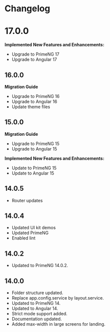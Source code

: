 # Changelog

# 17.0.0

**Implemented New Features and Enhancements:**

- Upgrade to PrimeNG 17
- Upgrade to Angular 17

## 16.0.0

**Migration Guide**

- Upgrade to PrimeNG 16
- Upgrade to Angular 16
- Update theme files

## 15.0.0

**Migration Guide**

- Upgrade to PrimeNG 15
- Upgrade to Angular 15

**Implemented New Features and Enhancements:**

- Update to PrimeNG 15
- Update to Angular 15

## 14.0.5

- Router updates

## 14.0.4

- Updated UI kit demos
- Updated PrimeNG
- Enabled lint

## 14.0.2

- Updated to PrimeNG 14.0.2.

## 14.0.0

- Folder structure updated.
- Replace app.config.service by layout.service.
- Updated to PrimeNG 14.
- Updated to Angular 14.
- Strict mode support added.
- Documentation updated.
- Added max-width in large screens for landing.
